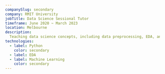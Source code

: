 ```yaml
---
companySlug: secondary
company: RMIT University
jobTitle: Data Science Sessional Tutor
timeframe: June 2020 ~ March 2023
location: Melbourne
description: 
  Teaching data science concepts, including data preprocessing, EDA, and data visualization, as well as supervised and unsupervised machine learning methods.
technologies: 
  - label: Python
    color: secondary
  - label: EDA
  - label: Machine Learning
    color: secondary
---
```



